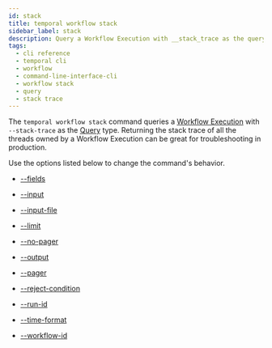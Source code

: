 ```yaml
---
id: stack
title: temporal workflow stack
sidebar_label: stack
description: Query a Workflow Execution with __stack_trace as the query type.
tags:
  - cli reference
  - temporal cli
  - workflow
  - command-line-interface-cli
  - workflow stack
  - query
  - stack trace
---
```


The `temporal workflow stack` command queries a [Workflow Execution](/concepts/what-is-a-workflow-execution) with `--stack-trace` as the [Query](/concepts/what-is-a-query#stack-trace-query) type.
Returning the stack trace of all the threads owned by a Workflow Execution can be great for troubleshooting in production.

Use the options listed below to change the command's behavior.

- [--fields](/cli/cmd-options/fields)

- [--input](/cli/cmd-options/input)

- [--input-file](/cli/cmd-options/input-file)

- [--limit](/cli/cmd-options/limit)

- [--no-pager](/cli/cmd-options/no-pager)

- [--output](/cli/cmd-options/output)

- [--pager](/cli/cmd-options/pager)

- [--reject-condition](/cli/cmd-options/reject-condition)

- [--run-id](/cli/cmd-options/run-id)

- [--time-format](/cli/cmd-options/time-format)

- [--workflow-id](/cli/cmd-options/workflow-id)
